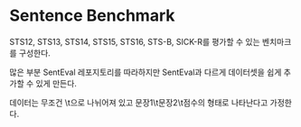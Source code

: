 Sentence Benchmark
==================

STS12, STS13, STS14, STS15, STS16, STS-B, SICK-R를 평가할 수 있는 벤치마크를 구성한다.

많은 부분 SentEval 레포지토리를 따라하지만 SentEval과 다르게 데이터셋을 쉽게 추가할 수 있게 만든다.

데이터는 무조건 \t으로 나뉘어져 있고 문장1\t문장2\t점수의 형태로 나타난다고 가정한다.


